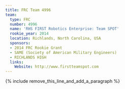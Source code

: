 ```yaml
---
title: FRC Team 4996
team:
  type: FRC
  number: 4996
  name: 'RHS FIRST Robotics Enterprise: Team SPOT'
  rookie_year: 2014
  location: Richlands, North Carolina, USA
  sponsors:
  - 2014 FRC Rookie Grant
  - SAME (Society of American Military Engineers)
  - RICHLANDS HIGH
  links:
    Website: http://www.firstteamspot.com
---
```


{% include remove_this_line_and_add_a_paragraph %}
